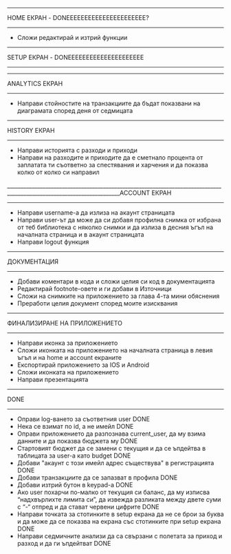 _______________________________________________________________________________________________________________________
HOME ЕКРАН - DONEEEEEEEEEEEEEEEEEEEEEE?
_______________________________________________________________________________________________________________________
* Сложи редактирай и изтрий функции
_______________________________________________________________________________________________________________________
SETUP ЕКРАН - DONEEEEEEEEEEEEEEEEEEEEE
_______________________________________________________________________________________________________________________

_______________________________________________________________________________________________________________________
ANALYTICS ЕКРАН
_______________________________________________________________________________________________________________________
* Направи стойностите на транзакциите да бъдат показвани на диаграмата според деня от седмицата

_______________________________________________________________________________________________________________________
HISTORY ЕКРАН
_______________________________________________________________________________________________________________________
* Направи историята с разходи и приходи
* Направи на разходите и приходите да е сметнало процента от заплатата ти съответно за спестявания и харчения и да показва колко от колко си направил

_______________________________________________________________________________________________________________________ACCOUNT ЕКРАН
_______________________________________________________________________________________________________________________
* Направи username-а да излиза на акаунт страницата 
* Направи user-ът да може да си добавя профилна снимка от избрана от теб библиотека с няколко снимки и да излиза в десния ъгъл на началната страница и в акаунт страницата
* Направи logout функция

_______________________________________________________________________________________________________________________
ДОКУМЕНТАЦИЯ
_______________________________________________________________________________________________________________________
* Добави коментари в кода и сложи целия си код в документацията
* Редактирай footnote-овете и ги добави в Източници
* Сложи на снимките на приложението за глава 4-та мини обяснения
* Преработи целия документ според моите изисквания

_______________________________________________________________________________________________________________________
ФИНАЛИЗИРАНЕ НА ПРИЛОЖЕНИЕТО
_______________________________________________________________________________________________________________________
* Направи иконка за приложението
* Сложи иконката на приложението на началната страница в левия ъгъл и на home и account екраните
* Експортирай приложението за IOS и Android
* Сложи иконката на приложението
* Направи презентацията

_______________________________________________________________________________________________________________________
DONE
_______________________________________________________________________________________________________________________
* Оправи log-ването за съответния user DONE
* Нека се взимат по id, а не имейл DONE
* Оправи приложението да разпознава current_user, да му взима данните и да показва бюджета му DONE
* Стартовият бюджет да се замени с текущия и да се ъпдейтва в таблицата за user-а като budget DONE
* Добави "акаунт с този имейл адрес съществува" в регистрацията DONE
* Добави транзакциите да се запазват в профила DONE
* Добави изтрий бутон в keypad-а DONE
* Ако user похарчи по-малко от текущия си баланс, да му изписва “надхвърлихте лимита си”, да извежда разликата между двете суми с “-“ отпред и да стават червени цифрите DONE
* Направи точката за стотинките в setup екрана да не се брои за буква и да може да се показва на екрана със стотинките при setup екрана DONE
* Направи седмичните анализи да са свързани с полетата за приход и разход и да ги ъпдейтват DONE

    